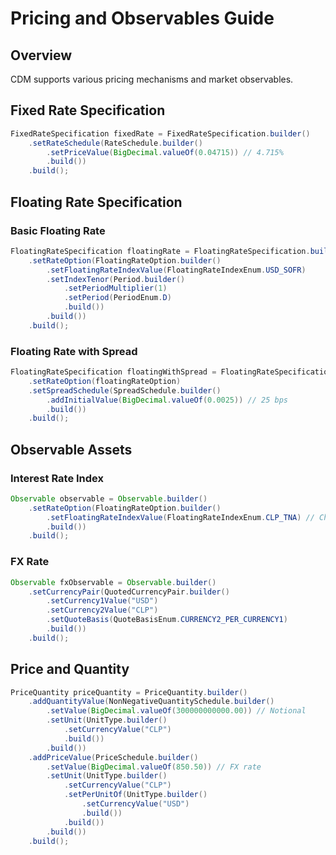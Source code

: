 # Pricing and Observables Guide

## Overview

CDM supports various pricing mechanisms and market observables.

## Fixed Rate Specification

```java
FixedRateSpecification fixedRate = FixedRateSpecification.builder()
    .setRateSchedule(RateSchedule.builder()
        .setPriceValue(BigDecimal.valueOf(0.04715)) // 4.715%
        .build())
    .build();
```

## Floating Rate Specification

### Basic Floating Rate

```java
FloatingRateSpecification floatingRate = FloatingRateSpecification.builder()
    .setRateOption(FloatingRateOption.builder()
        .setFloatingRateIndexValue(FloatingRateIndexEnum.USD_SOFR)
        .setIndexTenor(Period.builder()
            .setPeriodMultiplier(1)
            .setPeriod(PeriodEnum.D)
            .build())
        .build())
    .build();
```

### Floating Rate with Spread

```java
FloatingRateSpecification floatingWithSpread = FloatingRateSpecification.builder()
    .setRateOption(floatingRateOption)
    .setSpreadSchedule(SpreadSchedule.builder()
        .addInitialValue(BigDecimal.valueOf(0.0025)) // 25 bps
        .build())
    .build();
```

## Observable Assets

### Interest Rate Index

```java
Observable observable = Observable.builder()
    .setRateOption(FloatingRateOption.builder()
        .setFloatingRateIndexValue(FloatingRateIndexEnum.CLP_TNA) // Chilean overnight
        .build())
    .build();
```

### FX Rate

```java
Observable fxObservable = Observable.builder()
    .setCurrencyPair(QuotedCurrencyPair.builder()
        .setCurrency1Value("USD")
        .setCurrency2Value("CLP")
        .setQuoteBasis(QuoteBasisEnum.CURRENCY2_PER_CURRENCY1)
        .build())
    .build();
```

## Price and Quantity

```java
PriceQuantity priceQuantity = PriceQuantity.builder()
    .addQuantityValue(NonNegativeQuantitySchedule.builder()
        .setValue(BigDecimal.valueOf(300000000000.00)) // Notional
        .setUnit(UnitType.builder()
            .setCurrencyValue("CLP")
            .build())
        .build())
    .addPriceValue(PriceSchedule.builder()
        .setValue(BigDecimal.valueOf(850.50)) // FX rate
        .setUnit(UnitType.builder()
            .setCurrencyValue("CLP")
            .setPerUnitOf(UnitType.builder()
                .setCurrencyValue("USD")
                .build())
            .build())
        .build())
    .build();
```


